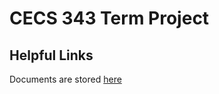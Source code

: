 # CECS 343 Term Project

## Helpful Links
Documents are stored [here](https://drive.google.com/drive/folders/1DOkwGmKIIz9Kv6WdBLH3gYagA-zSxSuJ?usp=sharing)
